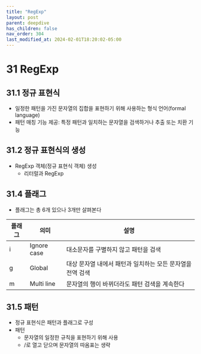 ```yaml
---
title: "RegExp"
layout: post
parent: deepdive
has_children: false
nav_order: 304
last_modified_at: 2024-02-01T18:20:02-05:00
---
```


# 31 RegExp

## 31.1 정규 표현식

- 일정한 패턴을 가진 문자열의 집합을 표현하기 위해 사용하는 형식 언어(formal language)
- 패턴 매칭 기능 제공: 특정 패턴과 일치하는 문자열을 검색하거나 추출 또는 치환 기능

## 31.2 정규 표현식의 생성

- RegExp 객체(정규 표현식 객체) 생성
    - 리터럴과 RegExp 
## 31.4 플래그

- 플래그는 총 6개 있으나 3개만 살펴본다

| 플래그 | 의미 | 설명 |
| --- | --- | --- |
| i | Ignore case | 대소문자를 구별하지 않고 패턴을 검색 |
| g | Global | 대상 문자열 내에서 패턴과 일치하는 모든 문자열을 전역 검색 |
| m | Multi line | 문자열의 행이 바뀌더라도 패턴 검색을 계속한다 |

## 31.5 패턴

- 정규 표현식은 패턴과 플래그로 구성
- 패턴
    - 문자열의 일정한 규칙을 표현하기 위해 사용
    - /로 열고 닫으며 문자열의 따옴표는 생략

